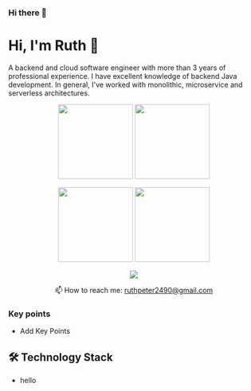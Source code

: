 ### Hi there 👋

<!--
**ruthpeter2490/ruthpeter2490** is a ✨ _special_ ✨ repository because its `README.md` (this file) appears on your GitHub profile.

Here are some ideas to get you started:

- 🔭 I’m currently working on ...
- 🌱 I’m currently learning ...
- 👯 I’m looking to collaborate on ...
- 🤔 I’m looking for help with ...
- 💬 Ask me about ...
- 📫 How to reach me: ...
- 😄 Pronouns: ...
- ⚡ Fun fact: ...
-->

# Hi, I'm Ruth 👋
A backend and cloud software engineer with more than 3 years of professional experience. I have excellent knowledge of backend Java development.
In general, I've worked with monolithic, microservice and serverless architectures. 

<p align='center'>
   <a href="https://github-readme-stats.vercel.app/api?username=ruthpeter2490&show_icons=true&count_private=true"><img
           height=150
           src="https://github-readme-stats.vercel.app/api?username=ruthpeter2490&show_icons=true&count_private=true"/></a>
   <a href="https://github.com/ruthpeter2490/github-readme-stats"><img height=150
                                                                  src="https://github-readme-stats.vercel.app/api/top-langs/?username=ruthpeter2490&layout=compact"/></a>
</p>

<p align='center'>
   <a href="https://github-readme-stats.vercel.app/api?username=rpeter249&show_icons=true&count_private=true"><img
           height=150
           src="https://github-readme-stats.vercel.app/api?username=rpeter249&show_icons=true&count_private=true"/></a>
   <a href="https://github.com/rpeter249/github-readme-stats"><img height=150
                                                                  src="https://github-readme-stats.vercel.app/api/top-langs/?username=rpeter249&layout=compact"/></a>
</p>


<p align='center'>
   <a href="https://www.linkedin.com/in/ruthpeter/">
       <img src="https://img.shields.io/badge/linkedin-%230077B5.svg?&style=for-the-badge&logo=linkedin&logoColor=white"/>
   </a>

<p align='center'>
   📫 How to reach me: <a href='mailto:ruthpeter2490@gmail.com'>ruthpeter2490@gmail.com</a>
</p>


### Key points
* Add Key Points

## 🛠 Technology Stack
* hello
